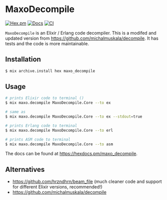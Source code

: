 # MaxoDecompile

[![Hex.pm](https://img.shields.io/hexpm/v/maxo_decompile.svg)](https://hex.pm/packages/maxo_decompile)
[![Docs](https://img.shields.io/badge/hexdocs-docs-8e7ce6.svg)](https://hexdocs.pm/maxo_decompile)
[![CI](https://github.com/maxohq/maxo_decompile/actions/workflows/ci.yml/badge.svg)](https://github.com/maxohq/maxo_decompile/actions/workflows/ci.yml)

`MaxoDecompile` is an Elixir / Erlang code decompiler.
This is a modifed and updated version from https://github.com/michalmuskala/decompile.
It has tests and the code is more maintainable.

## Installation

```bash
$ mix archive.install hex maxo_decompile
```

## Usage

```bash
# prints Elixir code to terminal ()
$ mix maxo.decompile MaxoDecompile.Core --to ex

# same as
$ mix maxo.decompile MaxoDecompile.Core --to ex --stdout=true

# prints Erlang code to terminal
$ mix maxo.decompile MaxoDecompile.Core --to erl

# prints ASM code to terminal
$ mix maxo.decompile MaxoDecompile.Core --to asm
```

The docs can be found at <https://hexdocs.pm/maxo_decompile>.

## Alternatives

- https://github.com/hrzndhrn/beam_file (much cleaner code and support for different Elixir versions, recommended!)
- https://github.com/michalmuskala/decompile
